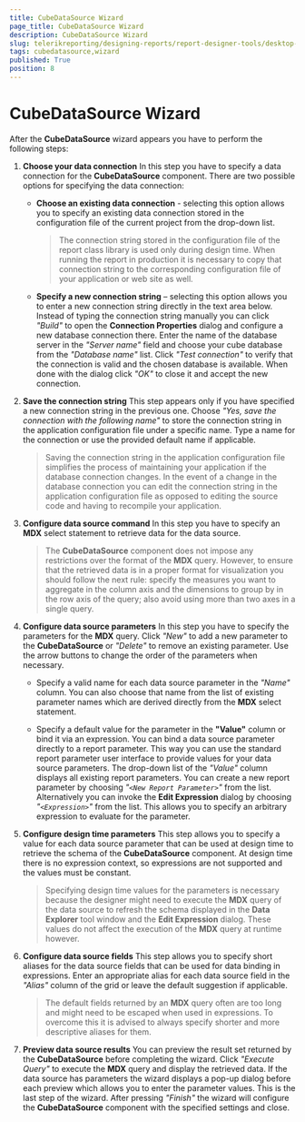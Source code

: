 ```yaml
---
title: CubeDataSource Wizard
page_title: CubeDataSource Wizard 
description: CubeDataSource Wizard
slug: telerikreporting/designing-reports/report-designer-tools/desktop-designers/tools/data-source-wizards/cubedatasource-wizard
tags: cubedatasource,wizard
published: True
position: 8
---
```


# CubeDataSource Wizard

After the __CubeDataSource__ wizard appears you have to perform the following steps: 

1. __Choose your data connection__ In this step you have to specify a data connection for the __CubeDataSource__ component. There are two possible options for specifying the data connection: 

   + __Choose an existing data connection__ - selecting this option allows you to specify an existing data connection stored in the configuration file of the current project from the drop-down list. 

     >The connection string stored in the configuration file of the report class library is used only during design time. When running the report in production it is necessary to copy that connection string to the corresponding configuration file of your application or web site as well. 

   + __Specify a new connection string__ – selecting this option allows you to enter a new connection string directly in the text area below. Instead of typing the connection string manually you can click *"Build"* to open the __Connection Properties__ dialog and configure a new database connection there. Enter the name of the database server in the *"Server name"* field and choose your cube database from the *"Database name"* list. Click *"Test connection"* to verify that the connection is valid and the chosen database is available. When done with the dialog click *"OK"* to close it and accept the new connection. 

1. __Save the connection string__ This step appears only if you have specified a new connection string in the previous one. Choose *"Yes, save the connection with the following name"* to store the connection string in the application configuration file under a specific name. Type a name for the connection or use the provided default name if applicable. 

   >Saving the connection string in the application configuration file simplifies the process of maintaining your application if the database connection changes. In the event of a change in the database connection you can edit the connection string in the application configuration file as opposed to editing the source code and having to recompile your application. 

1. __Configure data source command__ In this step you have to specify an __MDX__ select statement to retrieve data for the data source.             

   >The  __CubeDataSource__ component does not impose any restrictions over the format of the  __MDX__ query. However, to ensure that the retrieved data is in a proper format for visualization you should follow the next rule: specify the measures you want to aggregate in the column axis and the dimensions to group by in the row axis of the query; also avoid using more than two axes in a single query. 

1. __Configure data source parameters__ In this step you have to specify the parameters for the __MDX__ query. Click *"New"* to add a new parameter to the __CubeDataSource__ or *"Delete"* to remove an existing parameter. Use the arrow buttons to change the order of the parameters when necessary. 

   + Specify a valid name for each data source parameter in the *"Name"* column. You can also choose that name from the list of existing parameter names which are derived directly from the __MDX__ select statement. 

   + Specify a default value for the parameter in the __"Value"__ column or bind it via an expression. You can bind a data source parameter directly to a report parameter. This way you can use the standard report parameter user interface to provide values for your data source parameters. The drop-down list of the *"Value"* column displays all existing report parameters. You can create a new report parameter by choosing *"```<New Report Parameter>```"* from the list. Alternatively you can invoke the __Edit Expression__ dialog by choosing *"```<Expression>```"* from the list. This allows you to specify an arbitrary expression to evaluate for the parameter. 

1. __Configure design time parameters__ This step allows you to specify a value for each data source parameter that can be used at design time to retrieve the schema of the __CubeDataSource__ component. At design time there is no expression context, so expressions are not supported and the values must be constant. 

   >Specifying design time values for the parameters is necessary because the designer might need to execute the __MDX__ query of the data source to refresh the schema displayed in the __Data Explorer__ tool window and the __Edit Expression__ dialog. These values do not affect the execution of the __MDX__ query at runtime however. 

1. __Configure data source fields__ This step allows you to specify short aliases for the data source fields that can be used for data binding in expressions. Enter an appropriate alias for each data source field in the *"Alias"* column of the grid or leave the default suggestion if applicable. 

   >The default fields returned by an __MDX__ query often are too long and might need to be escaped when used in expressions. To overcome this it is advised to always specify shorter and more descriptive aliases for them. 

1. __Preview data source results__ You can preview the result set returned by the __CubeDataSource__ before completing the wizard. Click *"Execute Query"* to execute the __MDX__ query and display the retrieved data. If the data source has parameters the wizard displays a pop-up dialog before each preview which allows you to enter the parameter values. This is the last step of the wizard. After pressing *"Finish"* the wizard will configure the __CubeDataSource__ component with the specified settings and close.

